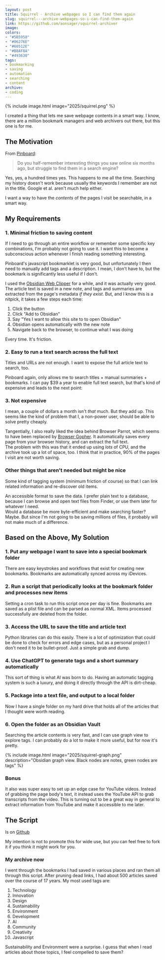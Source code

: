 ```yaml
---
layout: post
title: Squirrel - Archive webpages so I can find them again
slug: squirrel---archive-webpages-so-i-can-find-them-again
link: https://github.com/aonsager/squirrel-archiver
image:
colors:
- "#5B5958"
- "#06276E"
- "#60512E"
- "#B8AF8A"
- "#493630"
tags:
- bookmarking
- saving
- automation
- searching
- content
archive:
- coding
---
```


{% include image.html image="2025/squirrel.png" %}

I created a thing that lets me save webpage contents in a smart way. I know, there are a million bookmark managers and web archivers out there, but this one is for me. 

## The Motivation

From [Pinboard](https://pinboard.in/about/):

> Do you half-remember interesting things you saw online six months ago, but struggle to find them in a search engine?

Yes, yes, a hundred times yes. This happens to me all the time. Searching my history doesn't work because usually the keywords I remember are not in the title. Google et al. aren't much help either. 

I want a way to have the _contents_ of the pages I visit be searchable, in a smart way.

<!-- more -->

## My Requirements

### 1. Minimal friction to saving content

If I need to go through an entire workflow or remember some specific key combinations, I'm probably not going to use it. I want this to become a subconscious action whenever I finish reading something interesting.

Pinboard's javascript bookmarklet is very good, but unfortunately I then need to manually add tags and a description. I mean, I don't have to, but the bookmark is significantly less useful if I don't.

I used the [Obsidian Web Clipper](https://obsidian.md/clipper) for a while, and it was actually very good. The article text is saved in a new note, and tags and summaries are extracted from the page's metadata _if they exist_. But, and I know this is a nitpick, it takes a few steps each time:

1. Click the button
2. Click "Add to Obsidian"
3. Say "Yes I want to allow this site to to open Obsidian"
4. Obsidian opens automatically with the new note
5. Navigate back to the browser, to continue what I was doing

Every time. It's friction.

### 2. Easy to run a text search across the full text

Titles and URLs are not enough. I want to expose the full article text to search, too. 

Pinboard again, only allows me to search titles + manual summaries + bookmarks. I can pay $39 a year to enable full text search, but that's kind of expensive and leads to the next point:

### 3. Not expensive

I mean, a couple of dollars a month isn't _that_ much. But they add up. This seems like the kind of problem that I, a non-power user, should be able to solve pretty cheaply.

Tangentially, I also really liked the idea behind Browser Parrot, which seems to have been replaced by [Browser Gopher](https://github.com/iansinnott/browser-gopher). It automatically saves every page from your browser history, and can extract the full text.  
The problem with this was that it ended up using _lots_ of CPU, and the archive took up a lot of space, too. I think that in practice, 90% of the pages I visit are not worth saving.

### Other things that aren't needed but might be nice

Some kind of tagging system (minimum friction of course) so that I can link related information and re-discover old items.

An accessible format to save the data. I prefer plain text to a database, because I can browse and open text files from Finder, or use them later for whatever I need.  
Would a database be more byte-efficient and make searching faster? Maybe. But since I'm not going to be saving millions of files, it probably will not make much of a difference.

## Based on the Above, My Solution

### 1. Put any webpage I want to save into a special bookmark folder

There are easy keystrokes and workflows that exist for creating new bookmarks. Bookmarks are automatically synced across my iDevices. 

### 2. Run a script that periodically looks at the bookmark folder and processes new items

Setting a cron task to run this script once per day is fine. Bookmarks are saved as a plist file and can be parsed as normal XML. Items processed successfully are deleted from the folder. 

### 3. Access the URL to save the title and article text

Python libraries can do this easily. There is a lot of optimization that could be done to check for errors and edge cases, but as a personal project I don't need it to be bullet-proof. Just a simple grab and dump.

### 4. Use ChatGPT to generate tags and a short summary automatically

This sort of thing is what AI was born to do. Having an automatic tagging system is such a luxury, and doing it directly through the API is dirt-cheap.

### 5. Package into a text file, and output to a local folder

Now I have a single folder on my hard drive that holds all of the articles that I thought were worth reading.

### 6. Open the folder as an Obsidian Vault

Searching the article contents is very fast, and I can use graph view to explore tags. I can probably do a lot to make it more useful, but for now it's pretty.

{% include image.html image="2025/squirrel-graph.png" description="Obsidian graph view. Black nodes are notes, green nodes are tags" %}

### Bonus

It also was super easy to set up an edge case for YouTube videos. Instead of grabbing the page body's text, it instead uses the YouTube API to grab transcripts from the video. This is turning out to be a great way in general to extract information from YouTube and make it accessible to me later. 

## The Script

Is on [Github](https://github.com/aonsager/squirrel-archiver)

My intention is not to promote this for wide use, but you can feel free to fork it if you think it might work for you.

### My archive now

I went through the bookmarks I had saved in various places and ran them all through this script. After pruning dead links, I had about 500 articles saved over the course of 17 years. My most used tags are:

1. Technology
2. Innovation
3. Design
4. Sustainability
5. Environment
6. Development
7. AI
8. Community
9. Creativity
10. Javascript

Sustainability and Environment were a surprise. I guess that when I read articles about those topics, I feel compelled to save them? 